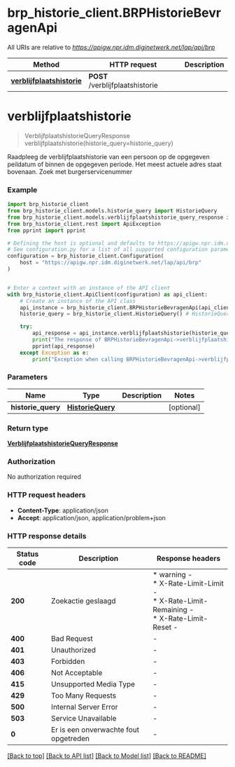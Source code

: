 # brp_historie_client.BRPHistorieBevragenApi

All URIs are relative to *https://apigw.npr.idm.diginetwerk.net/lap/api/brp*

Method | HTTP request | Description
------------- | ------------- | -------------
[**verblijfplaatshistorie**](BRPHistorieBevragenApi.md#verblijfplaatshistorie) | **POST** /verblijfplaatshistorie | 


# **verblijfplaatshistorie**
> VerblijfplaatshistorieQueryResponse verblijfplaatshistorie(historie_query=historie_query)



Raadpleeg de verblijfplaatshistorie van een persoon op de opgegeven peildatum of binnen de opgegeven periode. Het meest actuele adres staat bovenaan.  Zoek met burgerservicenummer 

### Example


```python
import brp_historie_client
from brp_historie_client.models.historie_query import HistorieQuery
from brp_historie_client.models.verblijfplaatshistorie_query_response import VerblijfplaatshistorieQueryResponse
from brp_historie_client.rest import ApiException
from pprint import pprint

# Defining the host is optional and defaults to https://apigw.npr.idm.diginetwerk.net/lap/api/brp
# See configuration.py for a list of all supported configuration parameters.
configuration = brp_historie_client.Configuration(
    host = "https://apigw.npr.idm.diginetwerk.net/lap/api/brp"
)


# Enter a context with an instance of the API client
with brp_historie_client.ApiClient(configuration) as api_client:
    # Create an instance of the API class
    api_instance = brp_historie_client.BRPHistorieBevragenApi(api_client)
    historie_query = brp_historie_client.HistorieQuery() # HistorieQuery |  (optional)

    try:
        api_response = api_instance.verblijfplaatshistorie(historie_query=historie_query)
        print("The response of BRPHistorieBevragenApi->verblijfplaatshistorie:\n")
        pprint(api_response)
    except Exception as e:
        print("Exception when calling BRPHistorieBevragenApi->verblijfplaatshistorie: %s\n" % e)
```



### Parameters


Name | Type | Description  | Notes
------------- | ------------- | ------------- | -------------
 **historie_query** | [**HistorieQuery**](HistorieQuery.md)|  | [optional] 

### Return type

[**VerblijfplaatshistorieQueryResponse**](VerblijfplaatshistorieQueryResponse.md)

### Authorization

No authorization required

### HTTP request headers

 - **Content-Type**: application/json
 - **Accept**: application/json, application/problem+json

### HTTP response details

| Status code | Description | Response headers |
|-------------|-------------|------------------|
**200** | Zoekactie geslaagd  |  * warning -  <br>  * X-Rate-Limit-Limit -  <br>  * X-Rate-Limit-Remaining -  <br>  * X-Rate-Limit-Reset -  <br>  |
**400** | Bad Request |  -  |
**401** | Unauthorized |  -  |
**403** | Forbidden |  -  |
**406** | Not Acceptable |  -  |
**415** | Unsupported Media Type |  -  |
**429** | Too Many Requests |  -  |
**500** | Internal Server Error |  -  |
**503** | Service Unavailable |  -  |
**0** | Er is een onverwachte fout opgetreden |  -  |

[[Back to top]](#) [[Back to API list]](../README.md#documentation-for-api-endpoints) [[Back to Model list]](../README.md#documentation-for-models) [[Back to README]](../README.md)


